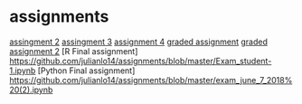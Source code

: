 # assignments
[assingment 2](https://github.com/julianlo14/assignments/blob/master/assignment2.ipynb)
[assingment 3](https://github.com/julianlo14/assignments/blob/master/assignment3.ipynb)
[assignment 4](https://github.com/julianlo14/assignments/blob/master/assignment4-2.ipynb)
[graded assignment](https://github.com/julianlo14/assignments/blob/master/Graded_assignment1.ipynb)
[graded assignment 2](https://github.com/julianlo14/assignments/blob/master/Graded_assignment_2.ipynb)
[R Final assignment] https://github.com/julianlo14/assignments/blob/master/Exam_student-1.ipynb
[Python Final assignment] https://github.com/julianlo14/assignments/blob/master/exam_june_7_2018%20(2).ipynb
